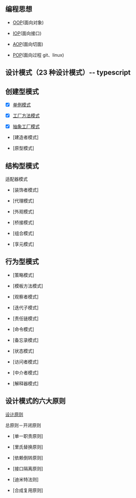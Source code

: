 ## 编程思想

- [OOP](./src/Programming_Ideas/OOP)(面向对象)

- [IOP](./src/Programming_Ideas/IOP)(面向接口)

- [AOP](./src/Programming_Ideas/AOP)(面向切面)

- [POP](./src/Programming_Ideas/POP)(面向过程 git、linux)

## 设计模式（23 种设计模式）-- typescript

<!-- https://blog.csdn.net/jason0539/article/details/44956775 -->

## 创建型模式

- [x] [单例模式](./src/Design_Patterns/Singleton)

- [x] [工厂方法模式](./src/Design_Patterns/Factory)

- [x] [抽象工厂模式](./src/Design_Patterns/Factory)

- [建造者模式]

- [原型模式]

## 结构型模式

适配器模式

- [装饰者模式]

- [代理模式]

- [外观模式]

- [桥接模式]

- [组合模式]

- [享元模式]

## 行为型模式

- [策略模式]

- [模板方法模式]

- [观察者模式]

- [迭代子模式]

- [责任链模式]

- [命令模式]

- [备忘录模式]

- [状态模式]

- [访问者模式]

- [中介者模式]

- [解释器模式]

## 设计模式的六大原则

[设计原则](https://www.bilibili.com/video/BV1kW411P7KS/?spm_id_from=333.788.videocard.1)

总原则－开闭原则

- [单一职责原则]

- [里氏替换原则]

- [依赖倒转原则]

- [接口隔离原则]

- [迪米特法则]

- [合成复用原则]
